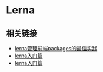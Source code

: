 # Lerna

## 相关链接
  * [lerna管理前端packages的最佳实践](http://www.sosout.com/2018/07/21/lerna-repo.html)
  * [lerna入门篇](https://www.jianshu.com/p/63ec67445b0f)
  * [lerna入门篇](https://www.jianshu.com/p/63ec67445b0f)